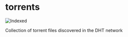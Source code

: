 torrents 
========
![Indexed](https://img.shields.io/badge/indexed-185741-blue)

Collection of torrent files discovered in the DHT network
